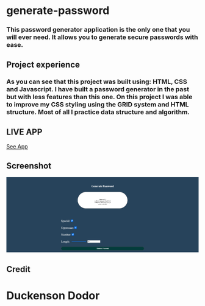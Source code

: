 # generate-password

### This password generator application is the only one that you will ever need. It allows you to generate secure passwords with ease.

## Project experience

### As you can see that this project was built using: HTML, CSS and Javascript. I have built a password generator in the past but with less features than this one. On this project I was able to improve my CSS styling using the <strong>GRID</strong> system and HTML structure. Most of all I practice data structure and algorithm.

## LIVE APP

[See App](https://dodor101.github.io/generate-password/)

## Screenshot

![screen](/assets/image/Screenshot.png)

## Credit

# Duckenson Dodor
